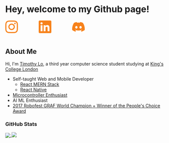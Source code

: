 # **Hey, welcome to my Github page!**

<div style="align-items:center;justify-content:space-between;display:flex;width:50%;">
	<a href="https://www.instagram.com/lochungtin/">
		<img align="center" width="40" src="icons/social/instagram.svg"/>
	</a>
	<a href="https://www.linkedin.com/in/timothy-lo-chung-tin/">
		<img align="center" width="40" src="icons/social/linkedin.svg"/>
	</a>
	<a href="https://discordapp.com/users/155275561256747008">
		<img align="center" width="40" src="icons/social/discord.svg"/>
	</a>
</div>
</br>

## **About Me**

Hi, I'm <a href="http://lochungtin.github.io/site">Timothy Lo</a>, a third year computer science student studying at <a href="https://www.kcl.ac.uk/">King's College London</a>

- Self-taught Web and Mobile Developer
  - <a href="https://www.mongodb.com/mern-stack">React MERN Stack</a>
  - <a href="https://reactnative.dev/">React Native</a>
- <a href="https://www.arduino.cc/en/hardware">Microcontroller Enthusiast</a>
- AI ML Enthusiast
- <a href="https://www.robofest.net/index.php/prior-robofests/prior-years-roboarts">2017 Robofest GRAF World Champion + Winner of the People's Choice Award</a>

### **GitHub Stats**

<a href="https://github.com/anuraghazra/github-readme-stats">
  <img align="center" height="150" src="https://github-readme-stats.vercel.app/api?username=lochungtin&show_icons=true&theme=tokyonight" />
</a>
<a href="https://github.com/anuraghazra/github-readme-stats">
  <img align="top" height="150" src="https://github-readme-stats.vercel.app/api/top-langs/?username=lochungtin&theme=tokyonight&layout=compact&langs_count=8" />
</a>
